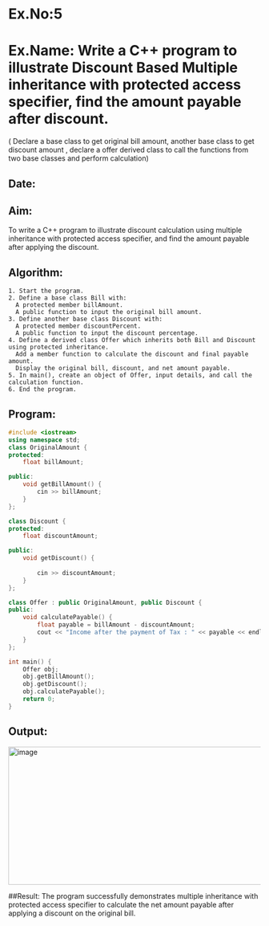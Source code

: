 # Ex.No:5
# Ex.Name: Write a C++ program to illustrate Discount Based Multiple inheritance with protected access specifier, find the amount payable after discount.
( Declare a base class to get original bill amount, another base class to get discount amount , declare a offer derived class to call the functions from two base classes and perform calculation)
## Date:
## Aim:
To write a C++ program to illustrate discount calculation using multiple inheritance with protected access specifier, and find the amount payable after applying the discount.

## Algorithm:
```
1. Start the program.
2. Define a base class Bill with:
  A protected member billAmount.
  A public function to input the original bill amount.
3. Define another base class Discount with:
  A protected member discountPercent.
  A public function to input the discount percentage.
4. Define a derived class Offer which inherits both Bill and Discount using protected inheritance.
  Add a member function to calculate the discount and final payable amount.
  Display the original bill, discount, and net amount payable.
5. In main(), create an object of Offer, input details, and call the calculation function.
6. End the program.
```
## Program:
```cpp
#include <iostream>
using namespace std;
class OriginalAmount {
protected:
    float billAmount;

public:
    void getBillAmount() {
        cin >> billAmount;
    }
};

class Discount {
protected:
    float discountAmount;

public:
    void getDiscount() {
        
        cin >> discountAmount;
    }
};

class Offer : public OriginalAmount, public Discount {
public:
    void calculatePayable() {
        float payable = billAmount - discountAmount;
        cout << "Income after the payment of Tax : " << payable << endl;
    }
};

int main() {
    Offer obj;
    obj.getBillAmount();
    obj.getDiscount();
    obj.calculatePayable();
    return 0;
}
```


## Output:
<img width="725" height="275" alt="image" src="https://github.com/user-attachments/assets/8c6921bf-eb3a-455a-8ee7-c18ecef09f97" />



##Result:
The program successfully demonstrates multiple inheritance with protected access specifier to calculate the net amount payable after applying a discount on the original bill.
